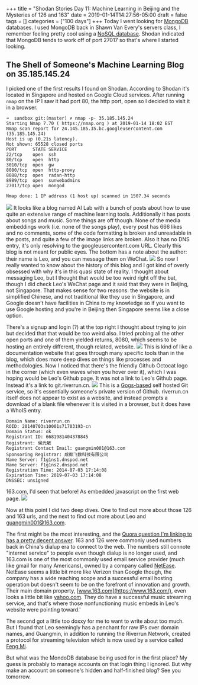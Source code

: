 +++
title = "Shodan Stories Day 11: Machine Learning in Beijing and the Mysteries of 126 and 163"
date = 2019-01-14T14:27:56-05:00
draft = false
tags = []
categories = ["100 days"]
+++
Today I went looking for [MongoDB](https://www.mongodb.com/) databases. I used MongoDB back in Shawn Van Every's servers class, I remember feeling pretty cool using a [NoSQL database](https://en.wikipedia.org/wiki/NoSQL). Shodan indicated that MongoDB tends to work off of port 27017 so that's where I started looking.

## The Shell of Someone's Machine Learning Blog on 35.185.145.24
I picked one of the first results I found on Shodan. According to Shodan it's located in Singapore and hosted on Google Cloud services. After running `nmap` on the IP I saw it had port 80, the http port, open so I decided to visit it in a browser.
```
➜  sandbox git:(master) ✗ nmap -p- 35.185.145.24
Starting Nmap 7.70 ( https://nmap.org ) at 2019-01-14 18:02 EST
Nmap scan report for 24.145.185.35.bc.googleusercontent.com (35.185.145.24)
Host is up (0.21s latency).
Not shown: 65528 closed ports
PORT      STATE SERVICE
22/tcp    open  ssh
80/tcp    open  http
3010/tcp  open  gw
8080/tcp  open  http-proxy
8088/tcp  open  radan-http
8989/tcp  open  sunwebadmins
27017/tcp open  mongod

Nmap done: 1 IP address (1 host up) scanned in 1507.34 seconds
```
![](/images/100Days/Day11/ailab.png)
It looks like a blog named AI Lab with a bunch of posts about how to use quite an extensive range of machine learning tools. Additionally it has posts about songs and music. Some things are off though. None of the media embeddings work (i.e. none of the songs play), every post has 666 likes and no comments, some of the code formatting is broken and unreadable in the posts, and quite a few of the image links are broken. Also it has no DNS entry, it's only resolving to the googleusercontent.com URL. Clearly this blog is not meant for public eyes. The bottom has a note about the author: their name is Leo, and you can message them on WeChat.
![](/images/100Days/Day11/wechat.png)
So now I really wanted to know about the history of this blog and I got kind of overly obsessed with why it's in this quasi state of reality. I thought about messaging Leo, but I thought that would be too weird right off the bat, though I did check Leo's WeChat page and it said that they were in Beijing, not Singapore. That makes sense for two reasons: the website is in simplified Chinese, and not traditional like they use in Singapore, and Google doesn't have facilities in China to my knowledge so if you want to use Google hosting and you're in Beijing then Singapore seems like a close option.

There's a signup and login (?) at the top right I thought about trying to join but decided that that would be too weird also. I tried probing all the other open ports and one of them yielded returns, 8080, which seems to be hosting an entirely different, though related, website.
![](/images/100Days/Day11/wiki.png)
This is kind of like a documentation website that goes through many specific tools than in the blog, which does more deep dives on things like processes and methodologies.
Now I noticed that there's the friendly Github Octocat logo in the corner (which even waves when you hover over it), which I was hoping would be Leo's Github page. It was not a link to Leo's Github page. Instead it's a link to git.riverrun.cn.
![](/images/100Days/Day11/riverrun.png)
This is a [Gogs-based](https://gogs.io/docs) self hosted Git service, so it's essentially someone's private version of Github. riverrun.cn itself does not appear to exist as a website, and instead prompts a download of a blank file whenever it is visited in a browser, but it does have a WhoIS entry.

```
Domain Name: riverrun.cn
ROID: 20140703s10001s71703193-cn
Domain Status: ok
Registrant ID: 6681981404378845
Registrant: 侯光敏
Registrant Contact Email: guangmin001@163.com
Sponsoring Registrar: 成都飞数科技有限公司
Name Server: f1g1ns1.dnspod.net
Name Server: f1g1ns2.dnspod.net
Registration Time: 2014-07-03 17:14:08
Expiration Time: 2019-07-03 17:14:08
DNSSEC: unsigned
```
163.com, I'd seen that before! As embedded javascript on the first web page.
![](/images/100Days/Day11/163.png)

Now at this point I did two deep dives. One to find out more about those 126 and 163 urls, and the next to find out more about Leo and guangmin001@163.com.

The first might be the most interesting, and the [Quora question I'm linking to has a pretty decent answer](https://www.quora.com/What-does-126-and-163-mean-in-Chinese-language). 163 and 126 were commonly used numbers back in China's dialup era to connect to the web. The numbers still connote "internet service" to people even though dialup is no longer used, and 163.com is one of the most commonly used email service provider (much like gmail for many Americans), owned by a company called [NetEase](https://en.wikipedia.org/wiki/NetEase). NetEase seems a little bit more like Verizon than Google though, the company has a wide reaching scope and a successful email hosting operation but doesn't seem to be on the forefront of innovation and growth. Their main domain property, [www.163.com](https://www.163.com/), even looks a little bit like [yahoo.com](https://www.yahoo.com/). They do have a successful music streaming service, and that's where those nonfunctioning music embeds in Leo's website were pointing toward.'

The second got a little too doxxy for me to want to write about too much. But I found that Leo seemingly has a penchant for raw IPs over domain names, and Guangmin, in addition to running the Riverrun Network, created a protocol for streaming television which is now used by a service called [Feng Mi](https://www.fengmi.tv/).

But what was the MondoDB database being used for in the first place? My guess is probably to manage accounts on that login thing I ignored. But why make an account on someone's hidden and half-finished blog? See you tomorrow.
